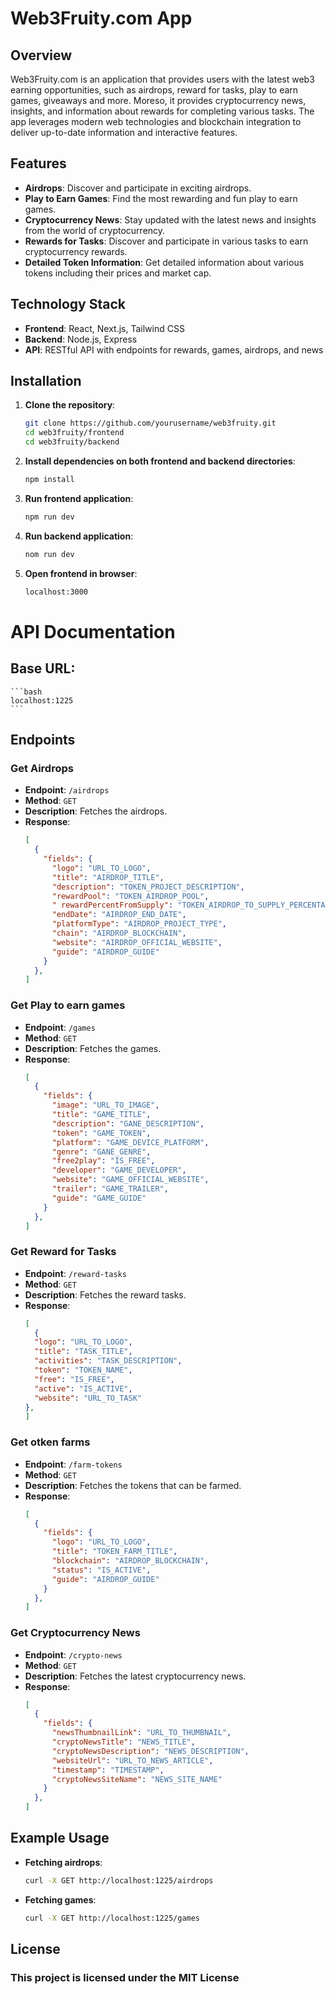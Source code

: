 # Web3Fruity.com App

## Overview

Web3Fruity.com is an application that provides users with the latest web3 earning opportunities, such as airdrops, reward for tasks, play to earn games, giveaways and more. Moreso, it provides cryptocurrency news, insights, and information about rewards for completing various tasks. The app leverages modern web technologies and blockchain integration to deliver up-to-date information and interactive features.

## Features

- **Airdrops**: Discover and participate in exciting airdrops.
- **Play to Earn Games**: Find the most rewarding and fun play to earn games.
- **Cryptocurrency News**: Stay updated with the latest news and insights from the world of cryptocurrency.
- **Rewards for Tasks**: Discover and participate in various tasks to earn cryptocurrency rewards.
- **Detailed Token Information**: Get detailed information about various tokens including their prices and market cap.

## Technology Stack

- **Frontend**: React, Next.js, Tailwind CSS
- **Backend**: Node.js, Express
- **API**: RESTful API with endpoints for rewards, games, airdrops, and news

## Installation

1. **Clone the repository**:
   ```bash
   git clone https://github.com/yourusername/web3fruity.git
   cd web3fruity/frontend
   cd web3fruity/backend
    ````

2. **Install dependencies on both frontend and backend directories**:
    ```bash
    npm install
    ```

3. **Run frontend application**:
    ```bash
    npm run dev
    ```

4. **Run backend application**:
    ```bash
    nom run dev
    ```

4. **Open frontend in browser**:
    ```bash
    localhost:3000
    ```


# API Documentation

## **Base URL**:
    ```bash
    localhost:1225
    ```

## Endpoints

### Get Airdrops

- **Endpoint**: `/airdrops`
- **Method**: `GET`
- **Description**: Fetches the airdrops.
- **Response**:
  ```json
  [
    {
      "fields": {
        "logo": "URL_TO_LOGO",
        "title": "AIRDROP_TITLE",
        "description": "TOKEN_PROJECT_DESCRIPTION",
        "rewardPool": "TOKEN_AIRDROP_POOL",
        " rewardPercentFromSupply": "TOKEN_AIRDROP_TO_SUPPLY_PERCENTAGE",
        "endDate": "AIRDROP_END_DATE",
        "platformType": "AIRDROP_PROJECT_TYPE",
        "chain": "AIRDROP_BLOCKCHAIN",
        "website": "AIRDROP_OFFICIAL_WEBSITE",
        "guide": "AIRDROP_GUIDE"
      }
    },
  ]
   ```

### Get Play to earn games

- **Endpoint**: `/games`
- **Method**: `GET`
- **Description**: Fetches the games.
- **Response**:
  ```json
  [
    {
      "fields": {
        "image": "URL_TO_IMAGE",
        "title": "GAME_TITLE",
        "description": "GANE_DESCRIPTION",
        "token": "GAME_TOKEN",
        "platform": "GAME_DEVICE_PLATFORM",
        "genre": "GANE_GENRE",
        "free2play": "IS_FREE",
        "developer": "GAME_DEVELOPER",
        "website": "GAME_OFFICIAL_WEBSITE",
        "trailer": "GAME_TRAILER",
        "guide": "GAME_GUIDE"
      }
    },
  ]
  ```

### Get Reward for Tasks

- **Endpoint**: `/reward-tasks`
- **Method**: `GET`
- **Description**: Fetches the reward tasks.
- **Response**:
  ```json
  [
    {
    "logo": "URL_TO_LOGO",
    "title": "TASK_TITLE",
    "activities": "TASK_DESCRIPTION",
    "token": "TOKEN_NAME",
    "free": "IS_FREE",
    "active": "IS_ACTIVE",
    "website": "URL_TO_TASK"
  },
  ]
    ```

### Get otken farms

- **Endpoint**: `/farm-tokens`
- **Method**: `GET`
- **Description**: Fetches the tokens that can be farmed.
- **Response**:
  ```json
  [
    {
      "fields": {
        "logo": "URL_TO_LOGO",
        "title": "TOKEN_FARM_TITLE",
        "blockchain": "AIRDROP_BLOCKCHAIN",
        "status": "IS_ACTIVE",
        "guide": "AIRDROP_GUIDE"
      }
    },
  ]
    ```



### Get Cryptocurrency News

- **Endpoint**: `/crypto-news`
- **Method**: `GET`
- **Description**: Fetches the latest cryptocurrency news.
- **Response**:
  ```json
  [
    {
      "fields": {
        "newsThumbnailLink": "URL_TO_THUMBNAIL",
        "cryptoNewsTitle": "NEWS_TITLE",
        "cryptoNewsDescription": "NEWS_DESCRIPTION",
        "websiteUrl": "URL_TO_NEWS_ARTICLE",
        "timestamp": "TIMESTAMP",
        "cryptoNewsSiteName": "NEWS_SITE_NAME"
      }
    },
  ]
  ```

## Example Usage

 - **Fetching airdrops**:
    ```bash
    curl -X GET http://localhost:1225/airdrops
    ```

 - **Fetching games**:
    ```bash
    curl -X GET http://localhost:1225/games
    ```

## License

### This project is licensed under the MIT License